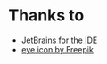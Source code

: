 # Thanks to
* [JetBrains for the IDE](https://www.jetbrains.com/idea/)
* [eye icon by Freepik](https://www.flaticon.com/authors/freepik)